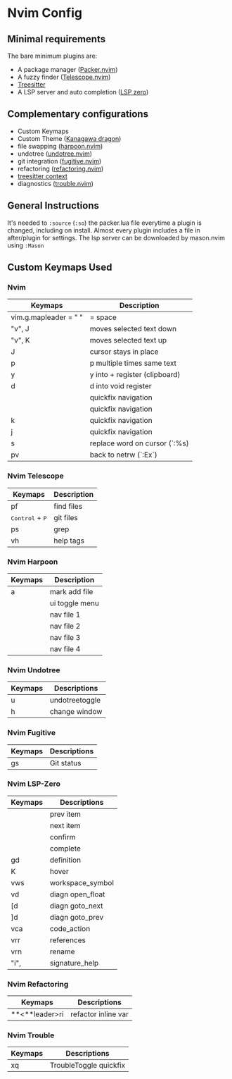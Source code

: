# Nvim Config

## Minimal requirements

The bare minimum plugins are:

* A package manager ([Packer.nvim][packer])
* A fuzzy finder ([Telescope.nvim][telescope])
* [Treesitter][treesitter]
* A LSP server and auto completion ([LSP zero][lsp])

## Complementary configurations

* Custom Keymaps
* Custom Theme ([Kanagawa dragon][theme])
* file swapping ([harpoon.nvim][harpoon])
* undotree ([undotree.nvim][undotree])
* git integration ([fugitive.nvim][fugitive])
* refactoring ([refactoring.nvim][refactoring])
* [treesitter context][context]
* diagnostics ([trouble.nvim][trouble])

## General Instructions

It's needed to ` :source ` (`:so`) the packer.lua file everytime a plugin is changed, including on install.
Almost every plugin includes a file in after/plugin for settings.
The lsp server can be downloaded by mason.nvim using ` :Mason `

## Custom Keymaps Used

### Nvim

| Keymaps                   | Description                    |
| ------------------------- | ------------------------------ |
| vim.g.mapleader = " "     | <leader> = space               |
| "v", J                    | moves selected text down       |
| "v", K                    | moves selected text up         |
| J                         | cursor stays in place          |
| <leader>p                 | p multiple times same text     |
| <leader>y                 | y into + register (clipboard)  |
| <leader>d                 | d into void register           |
| <C-k>                     | quickfix navigation            |
| <C-j>                     | quickfix navigation            |
| <leader>k                 | quickfix navigation            |
| <leader>j                 | quickfix navigation            |
| <leader>s                 | replace word on cursor (\`:%s) |
| <leader>pv                | back to netrw (\`:Ex\`)        |

### Nvim Telescope

| Keymaps         | Description |
| --------------- | ----------- |
| <leader>pf      | find files  |
| <kbd>Control</kbd> + <kbd>P</kbd>          | git files   |
| <leader>ps      | grep        |
| <leader>vh      | help tags   |

### Nvim Harpoon

| Keymaps   | Description    |
| --------- | -------------- |
| <leader>a | mark add file  |
| <C-e>     | ui toggle menu |
| <C-h>     | nav file 1     |
| <C-t>     | nav file 2     |
| <C-n>     | nav file 3     |
| <C-s>     | nav file 4     |

### Nvim Undotree

| Keymaps   | Descriptions   |
| --------- | -------------- |
| <leader>u | undotreetoggle |
| <C-w>h    | change window  |

### Nvim Fugitive

| Keymaps    | Descriptions |
| ---------- | ------------ |
| <leader>gs | Git status   |

### Nvim LSP-Zero

| Keymaps     | Descriptions     |
| ----------- | ---------------- |
| <C-p>       | prev item        |
| <C-n>       | next item        |
| <C-y>       | confirm          |
| <C-Space>   | complete         |
| gd          | definition       |
| K           | hover            |
| <leader>vws | workspace_symbol |
| <leader>vd  | diagn open_float |
| [d          | diagn goto_next  |
| ]d          | diagn goto_prev  |
| <leader>vca | code_action      |
| <leader>vrr | references       |
| <leader>vrn | rename           |
| "i", <C-h>  | signature_help   |

### Nvim Refactoring

| Keymaps        | Descriptions        |
| -------------- | ------------------- |
| **<**leader>ri | refactor inline var |

### Nvim Trouble

| Keymaps    | Descriptions           |
| ---------- | ---------------------- |
| <leader>xq | TroubleToggle quickfix |

[packer]: https://github.com/wbthomason/packer.nvim
[telescope]: https://github.com/nvim-telescope/telescope.nvim
[treesitter]: https://github.com/nvim-treesitter/nvim-treesitter
[lsp]: https://github.com/VonHeikemen/lsp-zero.nvim
[theme]: https://github.com/rebelot/kanagawa.nvim
[harpoon]: https://github.com/ThePrimeagen/harpoon
[undotree]: https://github.com/mbbill/undotree
[fugitive]: https://github.com/tpope/vim-fugitive
[refactoring]: https://github.com/ThePrimeagen/refactoring.nvim
[context]: https://github.com/nvim-treesitter/nvim-treesitter-context
[trouble]: https://github.com/folke/trouble.nvim
